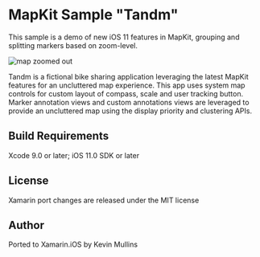 MapKit Sample "Tandm"
============

This sample is a demo of new iOS 11 features in MapKit, grouping and splitting markers based on zoom-level.

![map zoomed out](Screenshots/01-zoomed-out.png)

Tandm is a fictional bike sharing application leveraging the latest MapKit features for an uncluttered map experience.
This app uses system map controls for custom layout of compass, scale and user tracking button. Marker annotation views and custom annotations views are leveraged to provide an uncluttered map using the display priority and clustering APIs.

Build Requirements
-------

Xcode 9.0 or later; iOS 11.0 SDK or later

License
-------

Xamarin port changes are released under the MIT license

Author
------

Ported to Xamarin.iOS by Kevin Mullins
